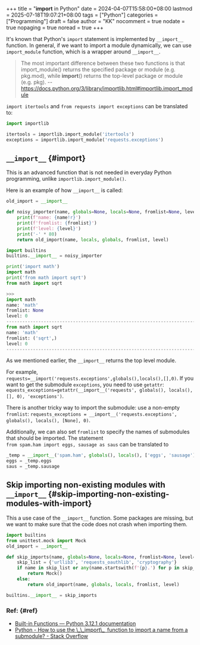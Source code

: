 +++
title = "__import__ in Python"
date = 2024-04-07T15:58:00+08:00
lastmod = 2025-07-18T19:07:21+08:00
tags = ["Python"]
categories = ["Programming"]
draft = false
author = "KK"
nocomment = true
nodate = true
nopaging = true
noread = true
+++

It's known that Python's `import` statement is implemented by `__import__` function. In general, if we want to import a module dynamically, we can use `import_module` function, which is a wrapper around `__import__`.

> The most important difference between these two functions is that import_module() returns the specified package or module (e.g. pkg.mod), while __import__() returns the top-level package or module (e.g. pkg). -- <https://docs.python.org/3/library/importlib.html#importlib.import_module>

`import itertools` and `from requests import exceptions` can be translated to:

```python
import importlib

itertools = importlib.import_module('itertools')
exceptions = importlib.import_module('requests.exceptions')
```


## `__import__` {#import}

This is an advanced function that is not needed in everyday Python programming, unlike `importlib.import_module()`.

Here is an example of how `__import__` is called:

```python
old_import = __import__

def noisy_importer(name, globals=None, locals=None, fromlist=None, level=0):
    print(f'name: {name!r}')
    print(f'fromlist: {fromlist}')
    print(f'level: {level}')
    print('-' * 80)
    return old_import(name, locals, globals, fromlist, level)

import builtins
builtins.__import__ = noisy_importer

print('import math')
import math
print('from math import sqrt')
from math import sqrt

>>>
import math
name: 'math'
fromlist: None
level: 0
--------------------------------------------------------------------------------
from math import sqrt
name: 'math'
fromlist: ('sqrt',)
level: 0
--------------------------------------------------------------------------------
```

As we mentioned earlier, the `__import__` returns the top level module.

For example, `requests=__import('requests.exceptions',globals(),locals(),[],0)`. If you want to get the submodule `exceptions`, you need to use `getattr`: `equests_exceptions=getattr(__import__('requests', globals(), locals(), [], 0), 'exceptions')`.

There is another tricky way to import the submodule: use a non-empty `fromlist`: `requests_exceptions = __import__('requests.exceptions', globals(), locals(), [None], 0)`.

Additionally, we can also set `fromlist` to specify the names of submodules that should be imported. The statement `from spam.ham import eggs, sausage as saus` can be translated to

```python
_temp = __import__('spam.ham', globals(), locals(), ['eggs', 'sausage'], 0)
eggs = _temp.eggs
saus = _temp.sausage
```


## Skip importing non-existing modules with `__import__` {#skip-importing-non-existing-modules-with-import}

This a use case of the `__import__` function. Some packages are missing, but we want to make sure that the code does not crash when importing them.

```python
import builtins
from unittest.mock import Mock
old_import = __import__

def skip_imports(name, globals=None, locals=None, fromlist=None, level=0):
    skip_list = {'urllib3', 'requests_oauthlib', 'cryptography'}
    if name in skip_list or any(name.startswith(f'{p}.') for p in skip_list):
        return Mock()
    else:
        return old_import(name, globals, locals, fromlist, level)

builtins.__import__ = skip_imports
```


### Ref: {#ref}

-   [Built-in Functions — Python 3.12.1 documentation](https://docs.python.org/3/library/functions.html#import__)
-   [Python - How to use the \\_\\_import\\\_&ensp;function to import a name from a submodule? - Stack Overflow](https://stackoverflow.com/questions/9806963/how-to-use-the-import-function-to-import-a-name-from-a-submodule)
